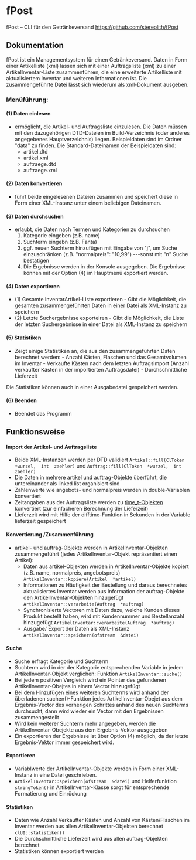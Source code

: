 # fPost
fPost – CLI für den Getränkeversand
https://github.com/stereolith/fPost

## Dokumentation

fPost ist ein Managementsystem für einen Getränkeversand.
Daten in Form einer Artikelliste (xml) lassen sich mit einer Auftragsliste (xml) zu einer ArtikelInventar-Liste zusammenführen, 
die eine erweiterte Artikelliste mit aktualisiertem Inventar und weiteren Informationen ist. Die zusammengeführte Datei lässt sich
wiederum als xml-Dokument ausgeben.

### Menüführung:
 
#### (1) Daten einlesen

 - ermöglicht, die Artikel- und Auftragsliste einzulesen. Die Daten müssen mit den dazugehörigen DTD-Dateien im Build-Verzeichnis  (oder anderes angegebenes Hauptverzeichnis) liegen. Beispieldaten sind im Ordner "data" zu finden.
   Die Standard-Dateinamen der Beispieldaten sind:
	 - artikel.dtd
	 - artikel.xml
	 - auftraege.dtd
	 - auftraege.xml


#### (2) Daten konvertieren
 - 	führt beide eingelesenen Dateien zusammen und speichert diese in Form einer XML-Instanz unter einem beliebigen Dateinamen.


#### (3) Daten durchsuchen
 - erlaubt, die Daten nach Termen und Kategorien zu durchsuchen
	 1. Kategorie eingeben (z.B. name) 
	 2. Suchterm eingebn (z.B. Fanta)
	 3. ggf. neuen Suchterm hinzufügen mit Eingabe von "j", um Suche einzuschränken (z.B. "normalpreis": "10,99")
		---sonst mit "n" Suche bestätigen
	4. Die Ergebnisse werden in der Konsole ausgegeben. Die Ergebnisse können mit der Option (4) im Hauptmenü exportiert
		werden.

#### (4) Daten exportieren
	

 - (1) Gesamte InventarArtikel-Liste exportieren
		 - Gibt die Möglichkeit, die gesamten zusammengeführten Daten in einer Datei als XML-Instanz zu speichern
 - (2) Letzte Suchergebnisse exporteiren
		 - Gibt die Möglichkeit, die Liste der letzten Suchergebnisse in einer Datei als XML-Instanz zu speichern

#### (5) Statistiken

 - Zeigt einige Statistiken an, die aus den zusammengeführten Daten berechnet werden:
		 - Anzahl Kästen, Flaschen und das Gesamtvolumen im Inventar
		 - Verkaufte Kästen nach dem letzten Auftragsimport (Anzahl verkaufter Kästen in der importierten Auftragsdatei)
		 - Durchschnittliche Lieferzeit

Die Statistiken können auch in einer Ausgabedatei gespeichert werden.

#### (6) Beenden

 - Beendet das Programm

## Funktionsweise

#### Import der Artikel- und Auftragsliste 

 - Beide XML-Instanzen werden per DTD validiert `Artikel::fill(ClToken  *wurzel,  int  zaehler)`  und `Auftrag::fill(ClToken  *wurzel,  int  zaehler)`
 - Die Daten in mehrere artikel und auftrag-Objekte überführt, die untereinander als linked list organisiert sind 
 - Zahlenwerte wie angebots- und normalpreis werden in double-Variablen konvertiert
 - Zeitangaben aus der Auftragsliste werden zu [time_t-Objekten](http://www.cplusplus.com/reference/ctime/time/) konvertiert (zur einfacheren Berechnung der Lieferzeit)
 - Lieferzeit wird mit Hilfe der difftime-Funktion in Sekunden in der Variable lieferzeit gespeichert


#### Konvertierung /Zusammenführung

 - artikel- und auftrag-Objekte werden in ArtikelInventar-Objekten zusammengeführt (jedes ArtikelInventar-Objekt repräsentiert einen Artikel):	
 	- Daten aus artikel-Objekten werden in ArtikelInventar-Objekte kopiert (z.B. name, normalpreis, angebotspreis) `ArtikelInventar::kopiere(Artikel  *artikel)`
	 - Informationen zu Häufigkeit der Bestellung und daraus berechnetes aktualisiertes Inventar werden aus Information der auftrag-Objekte den ArtikelInventar-Objekten hinzugefügt `ArtikelInventar::verarbeite(Auftrag  *auftrag)`
	 - Synchronisierte Vectoren mit Daten dazu, welche Kunden dieses Produkt bestellt haben, wird mit Kundennummer und Bestellanzahl hinzugefügt `ArtikelInventar::verarbeite(Auftrag  *auftrag)`
	 - Ausgabe/ Export der Daten als XML-Instanz `ArtikelInventar::speichern(ofstream  &datei)`

#### Suche

 - Suche erfragt Kategorie und Suchterm
 - Suchterm wird in der der Kategorie entsprechenden Variable in jedem ArtikelInventar-Objekt verglichen: Funktion `ArtikelInventar::suche()`
 - Bei jedem positiven Vergleich wird ein Pointer des gefundenen ArtikelInventar-Obejtes in einem Vector hinzugefügt
 - Bei dem Hinzufügen eines weiteren Suchterms wird anhand der überladenen suchen()-Funktion jedes ArtikelInventar-Obejet aus dem Ergebnis-Vector des vorherigen Schrittes anhand des neuen Suchterms durchsucht, dann wird wieder ein Vector mit den Ergebnissen zusammengestellt
 - Wird kein weiterer Suchterm mehr angegeben, werden die ArtikelInventar-Obejekte aus dem Ergebnis-Vektor ausgegeben
 - Ein exportieren der Ergebnisse ist über Option (4) möglich, da der letzte Ergebnis-Vektor immer gespeichert wird.

#### Exportieren

 - Variablwerte der ArtikelInventar-Objekte werden in Form einer XML-Instanz in eine Datei geschrieben.
 - `ArtikelInventar::speichern(ofstream  &datei)` und Helferfunktion `stringToken()` in ArtikelInventar-Klasse sorgt für entsprechende Formatierung und Einrückung

#### Statistiken
 - Daten wie Anzahl Verkaufter Kästen und Anzahl von Kästen/Flaschen im Inventar werden aus allen ArtikelInventar-Objekten berechnet `clUI::statistiken()`
 - Die Durchschnittliche Lieferzeit wird aus allen auftrag-Objekten berechnet
 - Statistiken können exportiert werden
